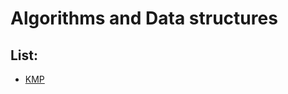 # Algorithms and Data structures
## List:
- [KMP](https://github.com/AbdybaevAE/algos/blob/main/algos/Kmp.java) 

